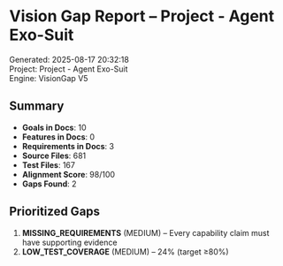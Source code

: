 # Vision Gap Report – Project - Agent Exo-Suit

Generated: 2025-08-17 20:32:18  
Project: Project - Agent Exo-Suit  
Engine: VisionGap V5  

## Summary
- **Goals in Docs**: 10
- **Features in Docs**: 0
- **Requirements in Docs**: 3
- **Source Files**: 681
- **Test Files**: 167
- **Alignment Score**: 98/100
- **Gaps Found**: 2

## Prioritized Gaps
1. **MISSING_REQUIREMENTS** (MEDIUM) – Every capability claim must have supporting evidence
2. **LOW_TEST_COVERAGE** (MEDIUM) – 24% (target ≥80%)
